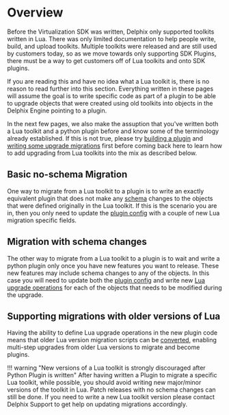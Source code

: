 # Overview

Before the Virtualization SDK was written, Delphix only supported toolkits written in Lua. There was only limited documentation to help people write, build, and upload toolkits. Multiple toolkits were released and are still used by customers today, so as we move towards only supporting SDK Plugins, there must be a way to get customers off of Lua toolkits and onto SDK plugins.

If you are reading this and have no idea what a Lua toolkit is, there is no reason to read further into this section. Everything written in these pages will assume the goal is to write specific code as part of a plugin to be able to upgrade objects that were created using old toolkits into objects in the Delphix Engine pointing to a plugin.

In the next few pages, we also make the assuption that you've written both a Lua toolkit and a python plugin before and know some of the terminology already established. If this is not true, please try [building a plugin](/Building_Your_First_Plugin/Overview.md) and [writing some upgrade migrations](/Versioning_And_Upgrade/Upgrade.md) first before coming back here to learn how to add upgrading from Lua toolkits into the mix as described below.

## Basic no-schema Migration
One way to migrate from a Lua toolkit to a plugin is to write an exactly equivalent plugin that does not make any [schema](/References/Schemas.md) changes to the objects that were defined originally in the Lua toolkit. If this is the scenario you are in, then you only need to update the [plugin config](Plugin_Config.md) with a couple of new Lua migration specific fields.


## Migration with schema changes
The other way to migrate from a Lua toolkit to a plugin is to wait and write a python plugin only once you have new features you want to release. These new features may include schema changes to any of the objects. In this case you will need to update both the [plugin config](Plugin_Config.md) and write new [Lua upgrade operations](Plugin_Operations.md) for each of the objects that needs to be modified during the upgrade.

## Supporting migrations with older versions of Lua
Having the ability to define Lua upgrade operations in the new plugin code means that older Lua version migration scripts can be [converted](Converting_Migration_Scripts.md), enabling multi-step upgrades from older Lua versions to migrate and become plugins.

!!! warning "New versions of a Lua toolkit is strongly discouraged after Python Plugin is written"
	After having written a Plugin to migrate a specific Lua toolkit, while possible, you should avoid writing new major/minor versions of the toolkit in Lua. Patch releases with no schema changes can still be done. If you need to write a new Lua toolkit version please contact Delphix Support to get help on updating migrations accordingly.